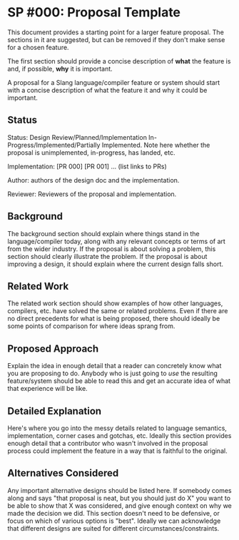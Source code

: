 SP #000: Proposal Template
=================

This document provides a starting point for a larger feature proposal.
The sections in it are suggested, but can be removed if they don't make sense for a chosen feature.

The first section should provide a concise description of **what** the feature is and, if possible, **why** it is important.

A proposal for a Slang language/compiler feature or system should start with a concise description of what the feature it and why it could be important.

Status
------

Status: Design Review/Planned/Implementation In-Progress/Implemented/Partially Implemented. Note here whether the proposal is unimplemented, in-progress, has landed, etc.

Implementation: [PR 000] [PR 001] ... (list links to PRs)

Author: authors of the design doc and the implementation.

Reviewer: Reviewers of the proposal and implementation.

Background
----------

The background section should explain where things stand in the language/compiler today, along with any relevant concepts or terms of art from the wider industry.
If the proposal is about solving a problem, this section should clearly illustrate the problem.
If the proposal is about improving a design, it should explain where the current design falls short.

Related Work
------------

The related work section should show examples of how other languages, compilers, etc. have solved the same or related problems. Even if there are no direct precedents for what is being proposed, there should ideally be some points of comparison for where ideas sprang from.

Proposed Approach
-----------------

Explain the idea in enough detail that a reader can concretely know what you are proposing to do. Anybody who is just going to *use* the resulting feature/system should be able to read this and get an accurate idea of what that experience will be like.

Detailed Explanation
--------------------

Here's where you go into the messy details related to language semantics, implementation, corner cases and gotchas, etc.
Ideally this section provides enough detail that a contributor who wasn't involved in the proposal process could implement the feature in a way that is faithful to the original.

Alternatives Considered
-----------------------

Any important alternative designs should be listed here.
If somebody comes along and says "that proposal is neat, but you should just do X" you want to be able to show that X was considered, and give enough context on why we made the decision we did.
This section doesn't need to be defensive, or focus on which of various options is "best".
Ideally we can acknowledge that different designs are suited for different circumstances/constraints.
